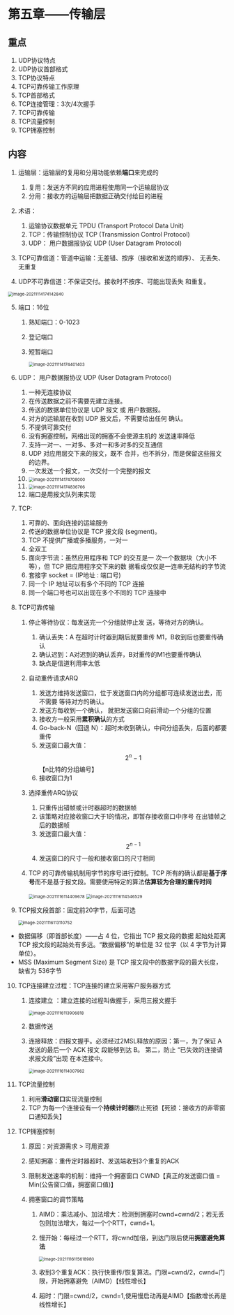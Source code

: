 # 第五章——传输层

## 重点

1. UDP协议特点
2. UDP协议首部格式
3. TCP协议特点
4. TCP可靠传输工作原理
5. TCP首部格式
6. TCP连接管理：3次/4次握手
7. TCP可靠传输
8. TCP流量控制
9. TCP拥塞控制



## 内容

1. 运输层：运输层的复用和分用功能依赖**端口**来完成的
   1. 复用：发送方不同的应用进程使用同一个运输层协议
   2. 分用：接收方的运输层把数据正确交付给目的进程
   
2. 术语：
   1. 运输协议数据单元 TPDU (Transport Protocol Data Unit)
   2. TCP：传输控制协议 TCP (Transmission Control  Protocol)
   3. UDP： 用户数据报协议 UDP (User Datagram Protocol)
   
3. TCP可靠信道：管道中运输：无差错、按序（接收和发送的顺序）、 无丢失、无重复

4. UDP不可靠信道：不保证交付。接收时不按序、可能出现丢失 和重复。
 <img src="\images\image-20211114174142840.png" alt="image-20211114174142840" style="zoom:67%;" />

5. 端口：16位

   1. 熟知端口：0-1023

   2. 登记端口

   3. 短暂端口

      <img src="\images\image-20211114174401403.png" alt="image-20211114174401403" style="zoom:67%;" />

6. UDP： 用户数据报协议 UDP (User Datagram Protocol)

   1. 一种无连接协议
   2. 在传送数据之前不需要先建立连接。
   3. 传送的数据单位协议是 UDP 报文 或 用户数据报。
   4. 对方的运输层在收到 UDP 报文后，不需要给出任何 确认。 
   5. 不提供可靠交付
   6. 没有拥塞控制，网络出现的拥塞不会使源主机的 发送速率降低
   7. 支持一对一、一对多、多对一和多对多的交互通信
   8. UDP 对应用层交下来的报文，既不 合并，也不拆分，而是保留这些报文的边界。
   9. 一次发送一个报文，一次交付一个完整的报文
   10. <img src="\images\image-20211114174708000.png" alt="image-20211114174708000" style="zoom:67%;" />
   11. <img src="images\image-20211114174836766.png" alt="image-20211114174836766" style="zoom:67%;" />
   12. 端口是用报文队列来实现

7. TCP:

   1. 可靠的、面向连接的运输服务
   2. 传送的数据单位协议是 TCP 报文段 (segment)。
   3. TCP 不提供广播或多播服务，一对一
   4. 全双工
   5. 面向字节流：虽然应用程序和 TCP 的交互是一 次一个数据块（大小不等），但 TCP 把应用程序交下来的数 据看成仅仅是一连串无结构的字节流
   6. 套接字 socket = (IP地址 : 端口号)
   7. 同一个 IP 地址可以有多个不同的 TCP 连接
   8. 同一个端口号也可以出现在多个不同的 TCP 连接中

8. TCP可靠传输

   1. 停止等待协议：每发送完一个分组就停止发 送，等待对方的确认。
      1. 确认丢失：A 在超时计时器到期后就要重传 M1，B收到后也要重传确认
      2. 确认迟到：A对迟到的确认丢弃，B对重传的M1也要重传确认
      3. 缺点是信道利用率太低
      
   2. 自动重传请求ARQ
      1. 发送方维持发送窗口，位于发送窗口内的分组都可连续发送出去，而不需要 等待对方的确认。
      2. 发送方每收到一个确认， 就把发送窗口向前滑动一个分组的位置
      3. 接收方一般采用**累积确认**的方式
      4. Go-back-N（回退 N）：超时未收到确认，中间分组丢失，后面的都要重传
      5. 发送窗口最大值：$$2^n-1$$ 【n比特的分组编号】
      6. 接收窗口为1
      
   3. 选择重传ARQ协议
      1. 只重传出错帧或计时器超时的数据帧
      2. 该策略对应接收窗口大于1的情况，即暂存接收窗口中序号 在出错帧之后的数据帧
      3. 发送窗口最大值：$$2^{n-1}$$
      4. 发送窗口的尺寸一般和接收窗口的尺寸相同
      
   4. TCP 的可靠传输机制用字节的序号进行控制。TCP 所有的确认都是**基于序号**而不是基于报文段。需要使用特定的算法**估算较为合理的重传时间**

      <img src="images\image-20211116114409678.png" alt="image-20211116114409678" style="zoom:67%;" />

      <img src="images\image-20211116114546529.png" alt="image-20211116114546529" style="zoom:67%;" />

9. TCP报文段首部：固定前20字节，后面可选

   <img src="images\image-20211116113110752.png" alt="image-20211116113110752" style="zoom:67%;" />

  - 数据偏移（即首部长度）——占 4 位，它指出 TCP 报文段的数据 起始处距离 TCP 报文段的起始处有多远。“数据偏移”的单位是 32 位字（以 4 字节为计算单位）。
  - MSS (Maximum Segment Size) 是 TCP 报文段中的数据字段的最大长度，缺省为 536字节
10. TCP连接建立过程：TCP连接的建立采用客户服务器方式

    1. 连接建立 ：建立连接的过程叫做握手，采用三报文握手

       <img src="images\image-20211116113906818.png" alt="image-20211116113906818" style="zoom:67%;" />

    2. 数据传送 

    3. 连接释放：四报文握手。必须经过2MSL释放的原因：第一，为了保证 A 发送的最后一个 ACK 报文 段能够到达 B。 第二，防止 “已失效的连接请求报文段”出现 在本连接中。

       <img src="images\image-20211116114007962.png" alt="image-20211116114007962" style="zoom:67%;" />
    
11. TCP流量控制

    1. 利用**滑动窗口**实现流量控制
    2. TCP 为每一个连接设有一个**持续计时器**防止死锁【死锁：接收方的非零窗口通知丢失】

12. TCP拥塞控制

    1. 原因：对资源需求 > 可用资源

    2. 感知拥塞：重传定时器超时、发送端收到3个重复的ACK

    3. 限制发送速率的机制：维持一个拥塞窗口 CWND【真正的发送窗口值 = Min(公告窗口值，拥塞窗口值)】

    4. 拥塞窗口的调节策略

       1. AIMD：乘法减小、加法增大：检测到拥塞时cwnd=cwnd/2；若无丢包则加法增大，每过一个个RTT，cwnd+1。

       2. 慢开始：每经过一个RTT，将cwnd加倍，到达门限后使用**拥塞避免算法**

          <img src="images\image-20211116115618980.png" alt="image-20211116115618980" style="zoom:67%;" />

       3. 收到3个重复ACK：执行快重传/恢复算法。门限=cwnd/2，cwnd=门限，开始拥塞避免（AIMD）【线性增长】
       
       4. 超时：门限=cwnd/2，cwnd=1,使用慢启动再是AIMD【指数增长再是线性增长】

